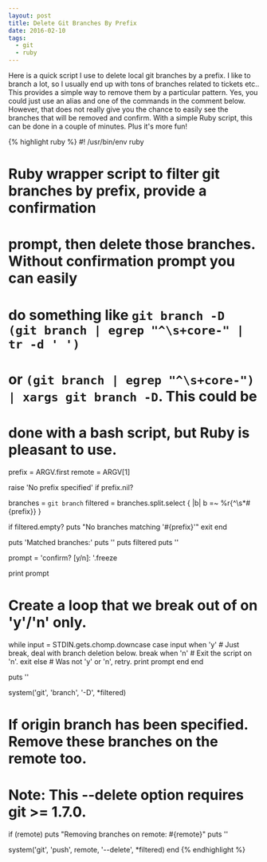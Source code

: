 ```yaml
---
layout: post
title: Delete Git Branches By Prefix
date: 2016-02-10
tags:
  - git
  - ruby
---
```


Here is a quick script I use to delete local git branches by a prefix. I like to
branch a lot, so I usually end up with tons of branches related to tickets etc..
This provides a simple way to remove them by a particular pattern. Yes, you could
just use an alias and one of the commands in the comment below. However, that does not
really give you the chance to easily see the branches that will be removed and confirm.
With a simple Ruby script, this can be done in a couple of minutes. Plus it's more fun!

<!--more-->

{% highlight ruby %}
#! /usr/bin/env ruby

# Ruby wrapper script to filter git branches by prefix, provide a confirmation
# prompt, then delete those branches. Without confirmation prompt you can easily
# do something like `git branch -D (git branch | egrep "^\s+core-" | tr -d ' ')`
# or `(git branch | egrep "^\s+core-") | xargs git branch -D`. This could be
# done with a bash script, but Ruby is pleasant to use.

prefix = ARGV.first
remote = ARGV[1]

raise 'No prefix specified' if prefix.nil?

branches = `git branch`
filtered = branches.split.select { |b| b =~ %r{^\s*#{prefix}} }

if filtered.empty?
  puts "No branches matching '#{prefix}'"
  exit
end

puts 'Matched branches:'
puts ''
puts filtered
puts ''

prompt = 'confirm? [y/n]: '.freeze

print prompt

# Create a loop that we break out of on 'y'/'n' only.
while input = STDIN.gets.chomp.downcase
  case input
  when 'y'
    # Just break, deal with branch deletion below.
    break
  when 'n'
    # Exit the script on 'n'.
    exit
  else
    # Was not 'y' or 'n', retry.
    print prompt
  end
end

puts ''

system('git', 'branch', '-D', *filtered)

# If origin branch has been specified. Remove these branches on the remote too.
# Note: This --delete option requires git >= 1.7.0.
if (remote)
  puts "Removing branches on remote: #{remote}"
  puts ''

  system('git', 'push', remote, '--delete', *filtered)
end
{% endhighlight %}